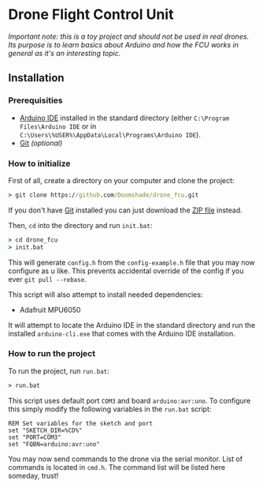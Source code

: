 # Drone Flight Control Unit

_Important note: this is a toy project and should not be used in real drones. Its purpose
is to learn basics about Arduino and how the FCU works in general as it's an interesting topic._

## Installation

### Prerequisities

- [Arduino IDE](https://www.arduino.cc/en/software) installed in the standard directory (either `C:\Program Files\Arduino IDE` or in `C:\Users\%USER%\AppData\Local\Programs\Arduino IDE`).
- [Git](https://git-scm.com/downloads/win) _(optional)_

### How to initialize

First of all, create a directory on your computer and clone the project:

```bat
> git clone https://github.com/Doomshade/drone_fcu.git
```

If you don't have [Git](https://git-scm.com/downloads/win) installed you can just download the [ZIP file](https://github.com/Doomshade/drone_fcu/archive/refs/heads/master.zip) instead.

Then, `cd` into the directory and run `init.bat`:

```bat
> cd drone_fcu
> init.bat
```

This will generate `config.h` from the `config-example.h` file that you may now
configure as u like. This prevents accidental override of the config if you ever `git pull --rebase`.

This script will also attempt to install needed dependencies:

- Adafruit MPU6050

It will attempt to locate the Arduino IDE in the standard directory and run the
installed `arduino-cli.exe` that comes with the Arduino IDE installation.

### How to run the project

To run the project, run `run.bat`:

```bat
> run.bat
```

This script uses default port `COM3` and board `arduino:avr:uno`.
To configure this simply modify the following variables in the `run.bat` script:

```
REM Set variables for the sketch and port
set "SKETCH_DIR=%CD%"
set "PORT=COM3"
set "FQBN=arduino:avr:uno"
```

You may now send commands to the drone via the serial monitor. List of commands
is located in `cmd.h`. The command list will be listed here someday, trust!